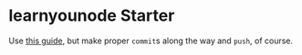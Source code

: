 # learnyounode Starter

Use [this guide](https://dev.to/codefinity/series/9251), but make proper `commit`s along the way and `push`, of course.
